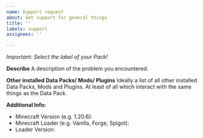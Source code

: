 ```yaml
---
name: Support request
about: Get support for general things
title: ''
labels: support
assignees: ''

---
```


*Important: Select the label of your Pack!*

**Describe**
A description of the problem you encountered.

**Other installed Data Packs/ Mods/ Plugins**
Ideally a list of all other installed Data Packs, Mods and Plugins.
At least of all which interact with the same things as the Data Pack.

**Additional Info:**
- Minecraft Version (e.g. 1.20.6): 
- Minecraft Loader (e.g. Vanilla, Forge, Spigot):
- Loader Version:
